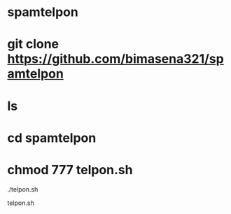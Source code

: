 # spamtelpon
# git clone https://github.com/bimasena321/spamtelpon
# ls
# cd spamtelpon
# chmod 777 telpon.sh
 ./telpon.sh





telpon.sh
